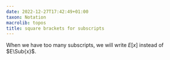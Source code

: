 ```yaml
---
date: 2022-12-27T17:42:49+01:00
taxon: Notation
macrolib: topos
title: square brackets for subscripts
---
```


When we have too many subscripts, we will write $E[x]$ instead of $E\Sub{x}$.
